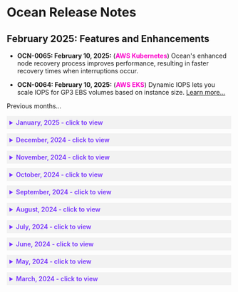 # Ocean Release Notes

## February 2025: Features and Enhancements

*  **OCN-0065: February 10, 2025:** (**<font color="#FC01CC">AWS Kubernetes</font>**) Ocean's enhanced node recovery process improves performance, resulting in faster recovery times when interruptions occur.

*  **OCN-0064: February 10, 2025:** (**<font color="#FC01CC">AWS EKS</font>**) Dynamic IOPS lets you scale IOPS for GP3 EBS volumes based on instance size. [Learn more...](https://docs.spot.io/ocean/features/scaling-kubernetes?id=dynamic-iops)


Previous months...

<details style="background:#f2f2f2; padding:6px; margin:10px 0px 0px 0px">
   <summary markdown="span" style="color:#7632FE; font-weight:600">January, 2025 - click to view</summary>
 
   <div style="padding-left:16px">

*  **OCN-0063: January 26, 2025:** (**<font color="#FC01CC">AWS EKS</font>**). Implemented native support for the `topology.k8s.aws/zone-id` label in the Ocean autoscaler. You can use the `topology.k8s.aws/zone-id` label in your workloads' constraints, such as `nodeSelector`, `nodeAffinity` and `topologyKey` (in `topologySpreadConstraints`, `podAffinity` and `podAntiAffinity`). For more information about this label, refer to the [Amazon EKS User Guide](https://docs.aws.amazon.com/eks/latest/userguide/kubernetes-versions-standard.html#kubernetes-1.30).

*  **OCN-0062: January 15, 2025:** (**<font color="#FC01CC">AWS Kubernetes</font>**). New gauge metrics were added to the Ocean Prometheus exporter (nodes added/removed and failed scale-ups/downs). [Learn more...](https://docs.spot.io/ocean/tools-and-integrations/prometheus/?id=prometheus-for-kubernetes-data-plane-monitoring)

*  **OCN-0061: January 15, 2025:** (**<font color="#FC01CC">AWS Kubernetes</font>**) The latest release introduces two major features: Enhanced scale-up for faster pod scheduling and improved cluster utilization, and an enhanced distribution algorithm for balanced node spreading and greater cost savings. These enhancements significantly reduce cluster costs while maintaining cluster availability. Enhanced scale-up is available to all Ocean customers and requires Ocean Controller V2.

*  **OCN-0060: January 14, 2025:** (**<font color="#FC01CC">AKS</font>**) You can now access extensive information about Ocean AKS revert to spot and revert to lower-cost events from the autoscaler activity graph. [Learn more…](https://docs.spot.io/ocean/ocean-aks-cloud-cluster-overview?id=display-extended-details-for-revert-to-spotsrevert-to-lower-cost-events)

*  **OCN-0059: January 14, 2025:** (**<font color="#FC01CC">AKS</font>**) Ocean now identifies missing labels and taints that can cause AKS node migration failures. Before migrating nodes, you can fix mismatches between virtual node groups and workloads in the console. [Learn more...](https://docs.spot.io/ocean/tutorials/migrate-workload-aks-ui?id=migrate-aks-workload-using-the-console)

*  **OCN-0058: January 08, 2025:** (**<font color="#FC01CC">AWS Kubernetes</font>**) You can now set temporary startup taints for nodes. For example, you can use a startup taint to deploy a specific pod to a node to perform a specific function before deploying other pods to the same node. [Learn more...](https://docs.spot.io/ocean/features/labels-and-taints?id=startup-taints)

*  **OCN-0057: IMPORTANT NOTICE - January 01, 2025:** Ocean Controller Version 1 is now deprecated for **<font color="#FC01CC">AKS</font>** (from **January 01, 2025**). This means that Version 1 will not support new features, and any unexpected behaviors or security issues identified after this date will not be addressed. We recommend upgrading to Ocean Controller Version 2.0 for the best performance and support. [Learn more...](https://docs.spot.io/ocean/tutorials/ocean-controller-v2/)    
Ocean Controller
Version 1 was previously deprecated for other cloud service providers:
   * **<font color="#FC01CC">AWS Kubernetes </font>**: was deprecated November 01, 2024
   * **<font color="#FC01CC">GKE</font>**: was deprecated December 18, 2024
   
</div>
</details>


<details style="background:#f2f2f2; padding:6px; margin:10px 0px 0px 0px">
   <summary markdown="span" style="color:#7632FE; font-weight:600">December, 2024 - click to view</summary>
 
   <div style="padding-left:16px">

*  **OCN-0056: December 25, 2024:** (**<font color="#FC01CC">AWS ECS</font>**) You can now set the `instanceMetadataTags` attributes from your Ocean ECS clusters via the Spot API 
under `cluster.compute.LaunchSpecification`. For example, [Create Cluster](https://docs.spot.io/api/#tag/Ocean-ECS/operation/OceanECSClusterCreate).

*  **OCN-0055: December 24, 2024:** (**<font color="#FC01CC">EKS</font>** and **<font color="#FC01CC">AKS</font>**) For automatic right-sizing, you can now select the percentile setting used to calculate your vCPU recommendations. The lower the percentile, the stronger the recommendations. [Learn more...](https://docs.spot.io/ocean/features/ocean-cluster-right-sizing-recom-tab?id=set-the-vcpu-percentile)

*  **OCN-0054: IMPORTANT NOTICE - December 18, 2024:** Ocean Controller Version 1 is now deprecated for **<font color="#FC01CC">GKE</font>** (from **December 18, 2024**). This means that Version 1 will not support new features, and any unexpected behaviors or security issues identified after this date will not be addressed. We recommend upgrading to Ocean Controller Version 2.0 for the best performance and support. [Learn more...](https://docs.spot.io/ocean/tutorials/ocean-controller-v2/)    
Ocean Controller
Version 1 deprecation for other cloud service providers:
   * **<font color="#FC01CC">AWS Kubernetes </font>**: Was deprecated November 01, 2024
   * **<font color="#FC01CC">AKS</font>**: Will be deprecated January 1, 2025

*  **OCN-0053: December 17, 2024:** (**<font color="#FC01CC">GKE</font>**) You can now turn the GKE Auto-Update process on or off for your clusters via the Spot API `autoUpdate` attribute. [Learn more...](https://docs.spot.io/ocean/features/auto-update-process-gke?id=turn-the-auto-update-process-on-or-off-for-your-clusters)

*  **OCN-0052: December 17, 2024:** (**<font color="#FC01CC">GKE</font>**) Our new `revertToPreferred` attribute ensures that Ocean always runs your workloads on your most preferred instance types. You can configure `revertToPreferred` at cluster and virtual node group levels. [Learn more...](https://docs.spot.io/ocean/features/vngs/attributes-and-actions-per-vng?id=revert-to-preferred-instance-types-per-virtual-node-group-gke)

*  **OCN-0051: December 17, 2024:** (**<font color="#FC01CC">GKE</font>**) As part of the 1.30 version, Kubernetes has released [Support for Pod Scheduling Readiness](https://kubernetes.io/docs/concepts/scheduling-eviction/pod-scheduling-readiness/), which allows stating if a pod is ready to be scheduled or not. GKE now supports this feature for any cluster using the new Ocean Controller v2 and Kubernetes version 1.30 and above.

*  **OCN-0050: December 10, 2024:** (**<font color="#FC01CC">AKS</font>**) Ocean now supports setting virtual node group shutdown hours via the Spot API. [Learn more...](https://docs.spot.io/ocean/tutorials/set-running-hours?id=schedule-shutdown-hours-in-the-api-per-virtual-node-group)

*  **OCN-0049: December 10, 2024:** (**<font color="#FC01CC">AKS</font>**) Check out the new Auto-Upgrades feature in the Ocean AKS clusters console. Use this feature to automate your clusters' control plane patch version updates, saving time and reducing manual effort and potential errors. [Learn more...](https://docs.spot.io/ocean/features/auto-upgrade-aks-patch-version) 

*  **OCN-0048: December 10, 2024:** (**<font color="#FC01CC">AKS</font>**) You can now sort your Ocean AKS node pools according to status as well as name in the console. [Learn more...](https://docs.spot.io/ocean/features/dense-mode-and-node-pools?id=view-node-pools-in-the-console)

*  **OCN-0047: December 03, 2024:** (**<font color="#FC01CC">GKE</font>**) For your GKE clusters, Ocean now ensures resource reservations for system components that manage nodes, such as the Kubelet and Kube-Proxy. This feature is currently available through a feature flag and will later be opened to all GKS customers by default. To enable this feature for Ocean GKE, contact [Spot Support](https://spot.io/support/).

*  **OCN-0046: December 03, 2024:** (**<font color="#FC01CC">AKS</font>**) The AKS Cluster overview dashboard now includes details about Ocean savings from reverting to lower cost nodes. [Learn more...](https://docs.spot.io/ocean/ocean-aks-cloud-cluster-overview?id=ocean-savings-from-reverting-to-lower-cost-node-pools)

</div>
</details>

<details style="background:#f2f2f2; padding:6px; margin:10px 0px 0px 0px">
   <summary markdown="span" style="color:#7632FE; font-weight:600">November, 2024 - click to view</summary>
 
   <div style="padding-left:16px">

*  **OCN-0045:** November 26, 2024: (**<font color="#FC01CC">AWS</font>**) Elastigroup and Ocean now automatically revert existing instances utilizing reserved capacity and savings plans to spot instances or other commitment deals wherever a reservation is needed elsewhere in your AWS account. [Learn more...](https://docs.spot.io/ocean/features/dynamic-commitments-aws?id=dynamic-commitments)

*  **OCN-0044: November 19, 2024:** (**<font color="#FC01CC">GKE</font>**)  The `preferredTypes` attribute is now available for GKE clusters and virtual node groups (Spot API only) to launch new nodes on a cluster from the list of preferred instance types. [Learn more...](https://docs.spot.io/ocean/features/vngs/attributes-and-actions-per-vng?id=preferred-instance-types-per-virtual-node-group-gke)

*  **OCN-0043: November 16, 2024:** (**<font color="#FC01CC">AWS Kubernetes</font>**) In Ocean, you can now use the reservedENIs attribute to specify the number of ENIs to reserve per instance type (for cluster / virtual node group) for scaling purposes. [Learn more..](https://docs.spot.io/ocean/features/scaling-kubernetes?id=maximum-pods-custom-configuration)

*  **OCN-0042: November 16, 2024:** (**<font color="#FC01CC">AWS Kubernetes</font>**) New metrics were added to the Prometheus Exporter to track the total resources that were requested by pods, including deamonSet pods, by all virtual node groups in the cluster. [Learn more…](https://docs.spot.io/ocean/tools-and-integrations/prometheus/?id=ocean_total_pod_vcpu_requests-ocean_total_pod_memory_requests-ocean_total_pod_gpu_requests)

*  **OCN-0041: November 16, 2024:** (**<font color="#FC01CC">AWS Kubernetes</font>**), (**<font color="#FC01CC">AKS</font>**) , (**<font color="#FC01CC">GKE</font>**) You can now view Ocean dashboards using Grafana. The Ocean scaling and cost optimization dashboard provides real-time insights into the scaling, cost, usage, and right-sizing activities managed by Ocean within your Kubernetes cluster. It displays node provisioning, optimization, cost efficiency, and recovery operations metrics. [Learn more…](https://docs.spot.io/ocean/tools-and-integrations/grafana-dashboard)

*  **OCN-0040: November 04, 2024:** (**<font color="#FC01CC">EKS and AKS</font>**) Rollbacks let you run right-sizing automation without concerns. Starting now, Ocean automatically rolls back changes made by automatic right-sizing that encounter OOM events. [Learn more...](https://docs.spot.io/ocean/features/ocean-cluster-right-sizing-recom-tab?id=acknowledge-a-workload-rollback)

* **OCN-0039: November 04, 2024:** (**<font color="#FC01CC">EKS and AKS</font>**) New drill-down options for the percentile data points in both right-sizing memory and vCPU usage graphs were added to the percentiles already used for the recommendations (99th percentile for vCPU and maximum usage for memory). [Learn more...](https://docs.spot.io/ocean/features/ocean-cluster-right-sizing-tab?id=right-sizing-resource-usage-panel)

*  **OCN-0038: IMPORTANT NOTICE - November 01, 2024:** Ocean Controller Version 1 is now deprecated for **<font color="#FC01CC">AWS Kubernetes</font>** (from **November 1, 2024**). This means that Version 1 will not support new features, and any unexpected behaviors or security issues identified after this date will not be addressed. We recommend upgrading to Ocean Controller Version 2.0 for the best performance and support. [Learn more...](https://docs.spot.io/ocean/tutorials/ocean-controller-v2/)    
Ocean Controller Version 1 will be deprecated for other cloud service providers as follows:
   * **<font color="#FC01CC">GKE</font>**: December 18, 2024
   * **<font color="#FC01CC">AKS</font>**: January 1, 2025

</div>
</details>

<details style="background:#f2f2f2; padding:6px; margin:10px 0px 0px 0px">
   <summary markdown="span" style="color:#7632FE; font-weight:600">October, 2024 - click to view</summary>
 
   <div style="padding-left:16px">

*  **OCN-0037: October 31, 2024:** (**<font color="#FC01CC">AKS</font>**) Ocean's Cluster Overview dashboard now contains an Autoscaling Activity Graph to give you intuitive insights into the interaction between the Ocean infrastructure and the applications it supports. View cluster activity insights at a granular level to see why the Ocean Autoscaler triggered a specific scale event within the cluster. [Learn more...](https://docs.spot.io/ocean/ocean-aks-cloud-cluster-overview?id=autoscaling-activity-panel)

*  **OCN-0036: October 15, 2024:** (**<font color="#FC01CC">GKE</font>**) For your GKE clusters and at the API level only, you can now define filter criteria so that Ocean selects instances to fit your applicative needs. See the Spot API for [cluster](https://docs.spot.io/api/#tag/Ocean-GKE/operation/OceanGKEClusterCreate) and [virtual node group](https://docs.spot.io/api/#tag/Ocean-GKE/operation/OceanGKELaunchSpecCreate) filter criteria.

*  **OCN-0035: October 08, 2024:** (**<font color="#FC01CC">AKS</font>**) When you import an AKS cluster into Ocean via the console cluster creation wizard, you can now create multiple virtual node groups from your node pools, using the default virtual node group as a template on which to base your custom virtual node groups. [Learn more...](https://docs.spot.io/ocean/getting-started/aks/?id=launch-the-create-ocean-cluster-wizard).

*  **OCN-0034: October 07, 2024:** (**<font color="#FC01CC">AKS</font>**) Documentation update: see how to manage AKS virtual node groups. [Learn more...](https://docs.spot.io/ocean/tutorials/manage-virtual-nd-groups-aks)

</div>
</details>

<details style="background:#f2f2f2; padding:6px; margin:10px 0px 0px 0px">
   <summary markdown="span" style="color:#7632FE; font-weight:600">September, 2024 - click to view</summary>
 
 <div style="padding-left:16px">

*  **OCN-0033: September 19, 2024:** (**<font color="#FC01CC">GKE</font>**) Changes were made to the cluster import process connectivity options with enhanced Ocean Controller Version 2. [Learn more...](https://docs.spot.io/ocean/getting-started/gke)

*  **OCN-0032: September 17, 2024:** (**<font color="#FC01CC">GKE</font>**) Google recently informed their customers that node pools will use regional instance templates starting from their latest versions 1.29 & 1.30. In response, Ocean now supports node pools with regional instance templates as well as global instance templates. For more information, see the [Google Cloud release notes](https://cloud.google.com/kubernetes-engine/docs/release-notes#August_16_2024).

*  **OCN-0031: September 17, 2024:** (**<font color="#FC01CC">GKE</font>**) For Ocean GKE, you can now set `pd-balanced` as a `rootVolumeType` on both cluster and Virtual Node Group levels. For more information on disk types, see the [Google Cloud documentation](https://cloud.google.com/compute/docs/disks).

*  **OCN-0030: September 08, 2024:** (**<font color="#FC01CC">EKS</font>**) The **Ocean Network Cost Banner** under **Cost Analysis** now contains an estimate of your average hourly network usage (GB), calculated on an hourly basis. [Learn more...](https://docs.spot.io/ocean/tutorials/analyze-your-costs?id=ocean-network-cost-banner)

*  **OCN-0029: September 04, 2024:** (**<font color="#FC01CC">AKS</font>**) Ocean with [Controller V2](https://docs.spot.io/ocean/tutorials/ocean-controller-v2/) supports Pod Scheduling Readiness (included in Kubernetes 1.30), which considers whether a pod is ready to be scheduled. [Learn more...](https://docs.spot.io/ocean/features/scaling-kubernetes?id=support-for-pod-scaling-readiness)

*  **OCN-0028: September 02, 2024:** (**<font color="#FC01CC">AKS</font>**) The AKS Cluster overview dashboard now includes details about Ocean savings from bin packing and a panel that displays a cluster-level summary with widgets for CPU /Memory /GPU resources allocated to pods. [Learn more...](https://docs.spot.io/ocean/ocean-aks-cloud-cluster-overview)

</div>
</details>

<details style="background:#f2f2f2; padding:6px; margin:10px 0px 0px 0px">
   <summary markdown="span" style="color:#7632FE; font-weight:600">August, 2024 - click to view</summary>
 
<div style="padding-left:16px">

*  **OCN-0027: August 29, 2024:** (**<font color="#FC01CC">AWS Kubernetes</font>**) Turn On/Off Utilize Commitments per Virtual Node Group: You can now distribute reservation instances/savings plans according to Virtual Node Groups for different types of workloads on the same cluster via the `utilizeReservedInstances` and `utilizeCommitments` attributes. [Learn more...](https://docs.spot.io/ocean/features/vngs/attributes-and-actions-per-vng?id=turn-onoff-utilize-commitments-per-virtual-node-group)

*  **OCN-0026: August 21, 2024:** (**<font color="#FC01CC">AKS</font>**) Ocean Controller Version 2 now supports the `namespaceSelector` scaling constraint label introduced in Kubernetes Version 1,24 for the AKS platform. When you apply this label, Ocean's Autoscaler scales up nodes based on the Namespace selector to schedule pods. [Learn more...](https://docs.spot.io/ocean/features/scaling-kubernetes?id=kubernetes-namespaceselector-scaling-constraint-label) about the `namespaceSelector` label.

*  **OCN-0025: August 18, 2024:** (**<font color="#FC01CC">AKS</font>**) For AKS only, you can now set a suspension hours (`suspensionHours`) time frame for critical periods to exempt your cluster from Ocean's scaling-down activities and ensure uninterrupted operations.[Learn more...](https://docs.spot.io/ocean/features/scaling-kubernetes?id=suspension-hours)

*  **OCN-0024: August 18, 2024:** (**<font color="#FC01CC">AWS Kubernetes</font>**) You can now set draining timeout (`drainingTimeout`) at the Virtual Node Group level. The draining timeout is the time span that Ocean waits for the draining process to complete before terminating an instance. [Learn more...](https://docs.spot.io/ocean/features/scaling-kubernetes?id=draining-timeout-per-virtual-node-group)

*  **OCN-0023: August 14, 2024:** (**<font color="#FC01CC">AWS Kubernetes</font>**) Ocean's Cluster Overview dashboard now contains an Autoscaling Activity Graph to give you intuitive insights into the interaction between the Ocean infrastructure and the applications it supports. View cluster activity insights at a granular level to see why the Ocean Autoscaler triggered a specific scale event within the cluster. [Learn more...](https://docs.spot.io/ocean/cluster-overview-tab?id=autoscaling-activity-graph)

*  **OCN-0022: August 11, 2024:** (**<font color="#FC01CC">GCP</font>**) You can now use committed use discounts (CUDs) with Ocean clusters. Committed use discounts provide discounted prices in exchange for customer commitment expense on GCP. [Learn more...](https://docs.spot.io/ocean/features/committed-use-discount)

</div>
</details>

<details style="background:#f2f2f2; padding:6px; margin:10px 0px 0px 0px">
   <summary markdown="span" style="color:#7632FE; font-weight:600">July, 2024 - click to view</summary>

<div style="padding-left:16px">

*  **OCN-0021: July 31, 2024:** (**<font color="#FC01CC">AKS</font>**) Ocean now supports AKS with global regions. From now on, you can create and import clusters set with the global regions in Azure that currently do not support Availability Zones, for which you can create resources at the regional level. [Learn more...](https://docs.spot.io/ocean/getting-started/aks/?id=support-for-regions-without-availability-zones)

*  **OCN-0020: July 30, 2024:** (**<font color="#FC01CC">EKS</font>**) You can now run immediate or scheduled AMI auto-updates for EKS from the Ocean console for security patch and/or Kubernetes minor version updates. [Learn more...](https://docs.spot.io/ocean/features/ami-auto-update-eks-ui)

*  **OCN-0019: July 24, 2024:** (**<font color="#FC01CC">GKE</font>**) You can now set the Ocean Autoscaler `maxScaleDownPercentage` for Virtual Node Groups via the console.
[Learn More...](https://docs.spot.io/ocean/features/max-scale-down-vng-gke-ui)

*  **OCN-0018: July 18, 2024:** (**<font color="#FC01CC">GKE</font>**) Ocean Controller Version 2 now supports the `namespaceSelector` scaling constraint label introduced in Kubernetes Version 1,24 for the GKE platform. When you apply this label, Ocean's Autoscaler scales up nodes based on the Namespace selector to schedule pods. [Learn more...](https://kubernetes.io/docs/concepts/scheduling-eviction/assign-pod-node/#namespace-selector) about the `namespaceSelector` label.

*  **OCN-0017: July 18, 2024:** (**<font color="#FC01CC">AWS Kubernetes</font>**) You can now configure preferred on-demand types at the Virtual Node Group level for your AWS Kubernetes clusters.
[Learn More...](https://docs.spot.io/ocean/features/vngs/attributes-and-actions-per-vng?id=preferred-on-demand-instance-types-per-virtual-node-group)

*  **OCN-0016: July 18, 2024:** (**<font color="#FC01CC">AWS Kubernetes</font>**) In the Spot API and Terraform, you can now control how fast to replace an active node once it becomes unhealthy, using the new `healthCheckUnhealthyDurationBeforeReplacement` attribute.
[Learn more...](https://docs.spot.io/ocean/features/health-checks-and-autohealing?id=control-when-to-replace-an-unhealthy-node)

*  **OCN-0015: July 16, 2024:** (**<font color="#FC01CC">AKS</font>**)  As of July 16, 2024, Ocean Controller Version 2 for Azure Kubernetes (AKS) is officially released, bringing a host of new features and enhancements to streamline your operations.
[Learn More...](https://docs.spot.io/ocean/tutorials/ocean-controller-v2/)

* **OCN-0014: July 09, 2024:** (**<font color="#FC01CC">AWS Kubernetes</font>**) Ocean now lets you use recommendations to make informed decisions when selecting the best Availability Zones for launching instances in your Kubernetes cluster. [Learn More...](https://docs.spot.io/ocean/features/avail-zones-scores)


* **OCN-0013: July 08, 2024:** [Ocean Documentation Update] (**<font color="#FC01CC">AKS</font>**) We have added these new topics to the Ocean AKS documentation:
   * [Dense Mode and Node Pools](https://docs.spot.io/ocean/features/dense-mode-and-node-pools)
   * [Select VMs for an AKS Virtual Node Group](https://docs.spot.io/ocean/features/vm-selection-aks) 
     
 
</div>
</details>

<details style="background:#f2f2f2; padding:6px; margin:10px 0px 0px 0px">
   <summary markdown="span" style="color:#7632FE; font-weight:600">June, 2024 - click to view</summary>

<div style="padding-left:16px">

## June 2024: Features and Enhancements 

*  **OCN-0012: June 27, 2024:** (**<font color="#FC01CC">GKE</font>**)  As of June 15, 2024, Ocean Controller Version 2 for Google Kubernetes (GKE) is officially released, bringing a host of new features and enhancements to streamline your operations.
[Learn More...](https://docs.spot.io/ocean/tutorials/ocean-controller-v2/)

*  **OCN-0011: June 24, 2024:** [Ocean Documentation Update] (**<font color="#FC01CC">AKS</font>**) We have updated the permissions documentation for using the Spot Ocean platform with AKS.
Review the latest [Spot Policy in Azure (AKS)](https://docs.spot.io/administration/api/spot-policy-aks-azure) and refer to [AKS Permissions](https://docs.spot.io/administration/api/aks-permissions-desc) for a description of the permissions required for AKS infrastructure and Azure RBAC-enabled Kubernetes clusters, to help you maximize the value of the Spot Ocean platform.

*  **OCN-0010: June 13, 2024:** (**<font color="#FC01CC">AKS</font>**) Ocean now supports AKS VNG (Virtual Node Groups) with Availability Zone set to null (Zone 0). Use this option independently or with other Availability Zones to seamlessly run workloads requiring PVC (Persistent Volume Claim), storage needs, and availability redundancy (AZ=null) within Ocean, with minimal configuration changes. [Learn more…](https://docs.spot.io/ocean/features/vngs/az-zero-feature)

* **OCN-0009: June 09, 2024:** (**<font color="#FC01CC">AKS</font>**)
Log Integration with Azure Blob for Ocean **AKS** is now available in the [Spot API](https://docs.spot.io/api/).
From now on, you can configure Ocean to export logs to an Azure Blob and then access the logs with a central monitoring tool.
Read and troubleshoot the Ocean logs in the same central interface where you access your other logs. 
[Learn more...](https://docs.spot.io/ocean/features/log-integration-with-azure-blob)

* **OCN-0008: June 09, 2024:** 
Spot has released EKSCTL [v0.180.0](https://github.com/spotinst/weaveworks-eksctl/releases/tag/v0.180.0).  
When you use this EKSCTL version to create Ocean clusters, [Ocean Controller Version 2](https://docs.spot.io/ocean/tutorials/ocean-controller-v2/.) is used.
>**Prerequisite**: Helm installed.

</div>
</details>


<details style="background:#f2f2f2; padding:6px; margin:10px 0px 0px 0px">
   <summary markdown="span" style="color:#7632FE; font-weight:600">May, 2024 - click to view</summary>

<div style="padding-left:16px">

## May 2024: Features and Enhancements

* **OCN-0007: May 27, 2024:** (**<font color="#FC01CC">AKS</font>**)
Workload Migration for Ocean **AKS** is now available in both the Ocean console and the Spot API (with new API calls) to make migrating your Kubernetes workloads to Ocean easier. Workload Migration automates draining and rescheduling pods, streamlining your **AKS** infrastructure migration to Ocean.
Seamlessly migrate and register your workloads into Ocean, and let Spot manage your Kubernetes environment.
[Learn more...](https://docs.spot.io/ocean/tutorials/migrate-workload-aks)

* **OCN-0006: May 27, 2024:** (**<font color="#FC01CC">AWS Kubernetes</font>**)
Ocean Controller Version 2 supports the `namespaceSelector` scaling constraint label introduced in Kubernetes Version 1,24. When you apply this label, Ocean's Autoscaler scales up nodes based on the Namespace selector to schedule pods. This option is available for **AWS** Kubernetes only.
[Learn more...](https://kubernetes.io/docs/concepts/scheduling-eviction/assign-pod-node/#namespace-selector) about the `namespaceSelector` label.

* **OCN-0005: May 16, 2024:** [Ocean Documentation Update]: 
This topic explains how to manage Virtual Node Groups (VNGs) when upgrading the Kubernetes version for your clusters. The recommended approach is to automatically upgrade the control plane to the latest K8s version while keeping the data plane's VNGs running on a minor Kubernetes version until fully validating them for the latest K8s version.
[Learn more…](https://docs.spot.io/ocean/tips-and-best-practices/vng-minor-versions?id=configure-a-minor-k8s-version-for-a-virtual-node-group)

* **OCN-0004: May 16, 2024:** (**<font color="#FC01CC">AKS</font>**)
Ocean has introduced an update to manage and optimize **AKS** Private Clusters. Ocean now supports any AKS private cluster configuration as long as the Ocean Controller can establish outbound communication with the Spot SaaS control plane.
[Learn more…](https://docs.spot.io/ocean/getting-started/aks/?id=what-to-do-about-aks-private-clusters)

* **OCN-0003: May 16, 2024:** (**<font color="#FC01CC">AKS</font>**)
Ocean now lets you schedule cluster and Virtual Node Group (VNG) rolls for **AKS**. You have the flexibility to roll immediately or plan a maintenance window on a weekly or monthly basis during non-peak hours to upgrade or update your clusters or VNGs. You can set up roll schedules using either the [Spot API](https://docs.spot.io/api/#tag/Ocean-AKS/operation/oceanAKSClusterUpdate) through the "Create Cluster" or "Update Cluster" endpoints using a cron expression or through the Ocean Console Cloud Cluster's "Roll" tab.
[Learn more...](https://docs.spot.io/ocean/features/roll?id=rolls)

* **OCN-0002: May 1, 2024:**
Spot has introduced a new Ocean label, `spotinst.io/azure-premium-storage,` injected on every node in a node pool that supports premium storage. Once you define this label on a workload requiring premium storage, the pods can be provisioned on the most appropriate nodes (for the workload). [Learn More...](https://docs.spot.io/ocean/features/labels-and-taints) (edited)

* **OCN-0001**: (**<font color="#FC01CC">AWS Kubernetes</font>**) As of **May 1, 2024**, **Ocean Controller Version 2** for **AWS Kubernetes** is officially released, bringing a host of new features and enhancements to streamline your operations:
  *  With Ocean Controller Version 2, you can expect enhanced efficiency and performance thanks to its innovative event-driven system design. This intelligent architecture ensures your cluster operates at peak performance, delivering optimal results with every interaction.

  *  One of the standout features of Ocean Controller Version 2 is its out-of-the-box Leader Election mode, which guarantees continuous pod availability and uninterrupted operations to keep your cluster running smoothly, even in the face of unexpected events.

  *  Ocean Controller Version 2 establishes a secure binding between your Kubernetes cluster and the relevant Ocean resources. You can easily manage and monitor your resources by configuring your Spot Account ID, Spot Token, and a unique Cluster Identifier for each cluster.

  *  Ocean Controller Version 2 resides within your Kubernetes cluster, actively listening for resource events. This intelligent system seamlessly pushes modified resources to the Spot SaaS environment, ensuring your cluster is always updated with the latest changes.

  *  Not only does Ocean Controller Version 2 offer unparalleled functionality, but it also boasts a minimal footprint within your cluster. This means external network traffic is low when no changes occur, presenting exciting cost-saving opportunities. 

>**IMPORTANT:** **Ocean Controller Version 1** will reach End-Of-Life on **November 1, 2024**. To take advantage of the benefits offered by **Ocean Controller Version 2** and receive uninterrupted service and support, upgrade to Version 2 at your earliest convenience.
[Learn more...](https://docs.spot.io/ocean/tutorials/ocean-controller-v2/)

</div>
</details>


 <details style="background:#f2f2f2; padding:6px; margin:10px 0px 0px 0px">
   <summary markdown="span" style="color:#7632FE; font-weight:600">March, 2024 - click to view</summary>

<div style="padding-left:16px">

## March 2024: Features and Enhancements

* **March 25, 2024:** (**<font color="#FC01CC">AWS Kubernetes</font>**) Improved PDB Handling During Cluster Rolls: 
The latest update introduces a smart batching mechanism for managing the Pod Disruption Budget (PDB) during cluster rolls. 
This mechanism intelligently splits the nodes for rolling, ensuring that PDB constraints are respected. 
[Learn more](https://docs.spot.io/ocean/features/roll-gen?id=respect-pod-disruption-budget) about respecting PDB during cluster roll.

 </div>
 </details>






















